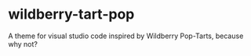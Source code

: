# wildberry-tart-pop

A theme for visual studio code inspired by Wildberry Pop-Tarts, because why not?
